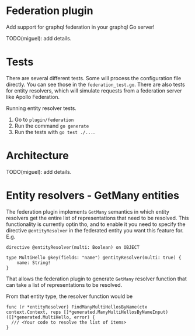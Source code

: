 <!--
SPDX-FileCopyrightText: (C) 2025 Intel Corporation
SPDX-License-Identifier: Apache-2.0
!-->

# Federation plugin

Add support for graphql federation in your graphql Go server!

TODO(miguel): add details.

# Tests
There are several different tests. Some will process the configuration file directly.  You can see those in the `federation_test.go`.  There are also tests for entity resolvers, which will simulate requests from a federation server like Apollo Federation.

Running entity resolver tests.
1. Go to `plugin/federation`
2. Run the command `go generate`
3. Run the tests with `go test ./...`.

# Architecture

TODO(miguel): add details.

# Entity resolvers - GetMany entities

The federation plugin implements `GetMany` semantics in which entity resolvers get the entire list of representations that need to be resolved. This functionality is currently optin tho, and to enable it you need to specify the directive `@entityResolver` in the federated entity you want this feature for.  E.g.

```
directive @entityResolver(multi: Boolean) on OBJECT

type MultiHello @key(fields: "name") @entityResolver(multi: true) {
    name: String!
}
```

That allows the federation plugin to generate `GetMany` resolver function that can take a list of representations to be resolved.

From that entity type, the resolver function would be

```
func (r *entityResolver) FindManyMultiHellosByName(ctx context.Context, reps []*generated.ManyMultiHellosByNameInput) ([]*generated.MultiHello, error) {
  /// <Your code to resolve the list of items>
}
```
